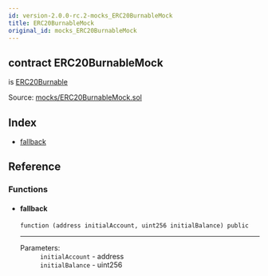```yaml
---
id: version-2.0.0-rc.2-mocks_ERC20BurnableMock
title: ERC20BurnableMock
original_id: mocks_ERC20BurnableMock
---
```


<div class="contract-doc"><div class="contract"><h2 class="contract-header"><span class="contract-kind">contract</span> ERC20BurnableMock</h2><p class="base-contracts"><span>is</span> <a href="token_ERC20_ERC20Burnable.html">ERC20Burnable</a></p><div class="source">Source: <a href="https://github.com/OpenZeppelin/zeppelin-solidity/blob/v2.0.0-rc.2/contracts/mocks/ERC20BurnableMock.sol" target="_blank">mocks/ERC20BurnableMock.sol</a></div></div><div class="index"><h2>Index</h2><ul><li><a href="mocks_ERC20BurnableMock.html#">fallback</a></li></ul></div><div class="reference"><h2>Reference</h2><div class="functions"><h3>Functions</h3><ul><li><div class="item function"><span id="fallback" class="anchor-marker"></span><h4 class="name">fallback</h4><div class="body"><code class="signature">function <strong></strong><span>(address initialAccount, uint256 initialBalance) </span><span>public </span></code><hr/><dl><dt><span class="label-parameters">Parameters:</span></dt><dd><div><code>initialAccount</code> - address</div><div><code>initialBalance</code> - uint256</div></dd></dl></div></div></li></ul></div></div></div>

